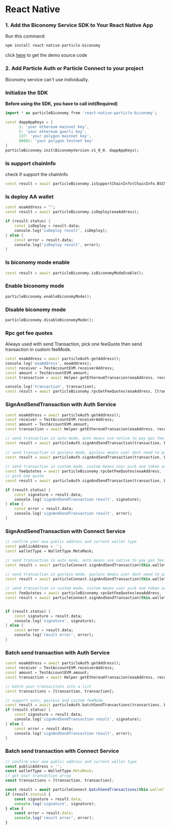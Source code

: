 # React Native

### 1. Add the Biconomy Service SDK to Your React Native App <a href="#add-sdks" id="add-sdks"></a>

Run this command:

```dart
npm install react-native-particle-biconomy
```

click [here](https://github.com/Particle-Network/particle-react-native/tree/master/particle-biconomy) to get the demo source code&#x20;

### 2. Add Particle Auth or Particle Connect to your project

Biconomy service can't use individually.

### Initialize the SDK

**Before using the SDK, you have to call init(Required)**&#x20;

```dart
import * as particleBiconomy from 'react-native-particle-biconomy';

const dappAppKeys = {
      1: 'your ethereum mainnet key',
      5: 'your ethereum goerli key',
      137: 'your polygon mainnet key',
      80001: 'your polygon testnet key'
}
particleBiconomy.init(BiconomyVersion.v1_0_0, dappAppKeys);
```

### Is support chainInfo

check if support the chainInfo

```dart
const result = await particleBiconomy.isSupportChainInfo(ChainInfo.BSCMainnet);
```

### Is deploy AA wallet

```dart
const eoaAddress = "";
const result = await particleBiconomy.isDeploy(eoaAddress);

if (result.status) {
    const isDeploy = result.data;
    console.log('isDeploy result', isDeploy);
} else {
    const error = result.data;
    console.log('isDeploy result', error);
}
```

### Is biconomy mode enable

```dart
const result = await particleBiconomy.isBiconomyModeEnable();
```

### Enable biconomy mode

```dart
particleBiconomy.enableBiconomyMode();
```

### Disable biconomy mode

```dart
particleBiconomy.disableBiconomyMode();
```

### Rpc get fee quotes

Always used with send Transaction, pick one feeQuote then send transaction in custom feeMode.

```dart
const eoaAddress = await particleAuth.getAddress();
console.log('eoaAddress', eoaAddress);
const receiver = TestAccountEVM.receiverAddress;
const amount = TestAccountEVM.amount;
const transaction = await Helper.getEthereumTransacion(eoaAddress, receiver, amount);

console.log('transaction', transaction);
const result = await particleBiconomy.rpcGetFeeQuotes(eoaAddress, [transaction]);
```

### SignAndSendTransaction with Auth Service

```dart
const eoaAddress = await particleAuth.getAddress();
const receiver = TestAccountEVM.receiverAddress;
const amount = TestAccountEVM.amount;
const transaction = await Helper.getEthereumTransacion(eoaAddress, receiver, amount);

// send transaction in auto mode, auto means use native to pay gas fee.
const result = await particleAuth.signAndSendTransaction(transaction, BiconomyFeeMode.auto())
    
// send transaction in gasless mode, gasless means user dont need to pay gas fee. 
const result = await particleAuth.signAndSendTransaction(transaction, BiconomyFeeMode.gasless())
        
// send transaction in custom mode, custom means user pick one token or native to pay gas fee. 
const feeQutotes = await particleBiconomy.rpcGetFeeQuotes(eoaAddress, [transaction]);
// pick one quote 
const result = await particleAuth.signAndSendTransaction(transaction, BiconomyFeeMode.custom(feeQutotes[0]))

if (result.status) {
    const signature = result.data;
    console.log('signAndSendTransaction result', signature);
} else {
    const error = result.data;
    console.log('signAndSendTransaction result', error);
}
```

### SignAndSendTransaction with Connect Service

```dart
// confirm your eoa public address and current wallet type
const publicAddress = '';
const walletType = WalletType.MetaMask;

// send transaction in auto mode, auto means use native to pay gas fee.
const result = await particleConnect.signAndSendTransaction(this.walletType, this.publicAddress, transaction, 
    
// send transaction in gasless mode, gasless means user dont need to pay gas fee. 
const result = await particleConnect.signAndSendTransaction(this.walletType, this.publicAddress, transaction, BiconomyFeeMode.gasless())

// send transaction in custom mode, custom means user pick one token or native to pay gas fee. 
const feeQutotes = await particleBiconomy.rpcGetFeeQuotes(eoaAddress, [transaction]);
const result = await particleConnect.signAndSendTransaction(this.walletType, this.publicAddress, transaction, BiconomyFeeMode.custom(feeQutotes[0]))


if (result.status) {
    const signature = result.data;
    console.log('signature', signature);
} else {
    const error = result.data;
    console.log('result error', error);
}
```

### Batch send transaction with Auth Service

```dart
const eoaAddress = await particleAuth.getAddress();
const receiver = TestAccountEVM.receiverAddress;
const amount = TestAccountEVM.amount;
const transaction = await Helper.getEthereumTransacion(eoaAddress, receiver, amount);

// batch your transacitons into a list
const transactions = [transaction, transaction];

// support auto, gasless and custom feeMode.
const result = await particleAuth.batchSendTransactions(transactions, BiconomyFeeMode.auto);
if (result.status) {
    const signature = result.data;
    console.log('signAndSendTransaction result', signature);
} else {
    const error = result.data;
    console.log('signAndSendTransaction result', error);
}
```

### Batch send transaction with Connect Service

```javascript
// confirm your eoa public address and current wallet type
const publicAddress = '';
const walletType = WalletType.MetaMask;
// get your transaction array
const transactions = [transaction, transaction];

const result = await particleConnect.batchSendTransactions(this.walletType, this.publicAddress, transactions, BiconomyFeeMode.auto());
if (result.status) {
    const signature = result.data;
    console.log('signature', signature);
} else {
    const error = result.data;
    console.log('result error', error);
}
```
